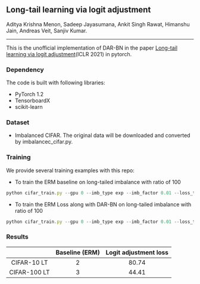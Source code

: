 ## Long-tail learning via logit adjustment

Aditya Krishna Menon, Sadeep Jayasumana, Ankit Singh Rawat, Himanshu Jain, Andreas Veit, Sanjiv Kumar. 

------

This is the unofficial implementation of DAR-BN in the paper [Long-tail learning via logit adjustment](https://arxiv.org/abs/2007.07314)(ICLR 2021) in pytorch.

### Dependency

The code is built with following libraries:

- PyTorch 1.2
- TensorboardX
- scikit-learn


### Dataset

- Imbalanced CIFAR. The original data will be downloaded and converted by imbalancec_cifar.py.


### Training 

We provide several training examples with this repo:
- To train the ERM baseline on long-tailed imbalance with ratio of 100

```javascript
python cifar_train.py --gpu 0 --imb_type exp --imb_factor 0.01 --loss_type CE --train_rule None
```

- To train the ERM Loss along with DAR-BN on long-tailed imbalance with ratio of 100
```javascript
python cifar_train.py --gpu 0 --imb_type exp --imb_factor 0.01 --loss_type CE --train_rule DAR-BN
```

### Results
 | |Baseline (ERM) | Logit adjustment loss |
 | :---:  | :---: |:---: |
 |CIFAR-10 LT | 2 | 80.74 |
 |CIFAR-100 LT| 3 | 44.41 |
